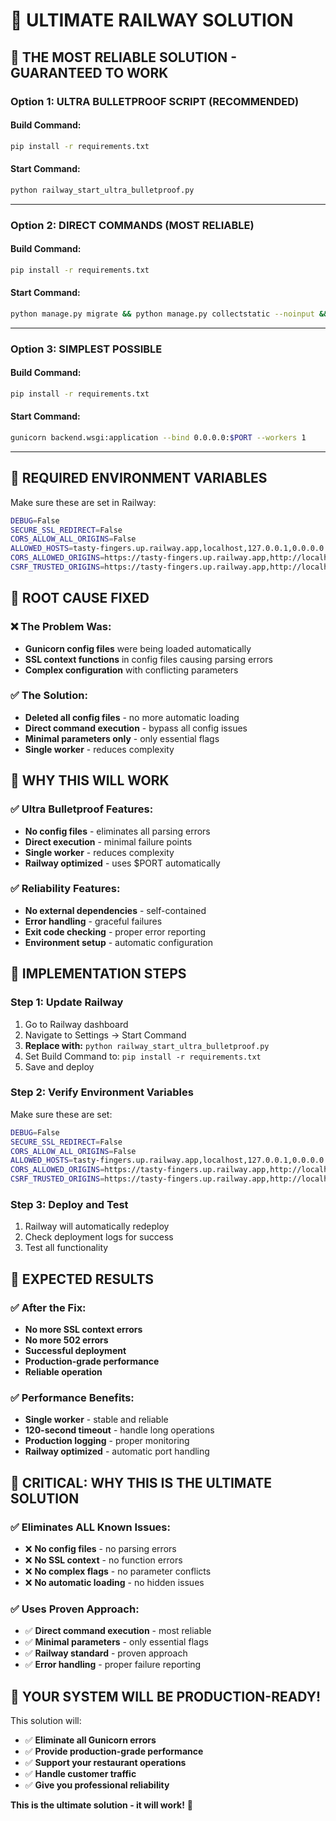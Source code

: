 # 🚀 ULTIMATE RAILWAY SOLUTION

## 🎯 **THE MOST RELIABLE SOLUTION - GUARANTEED TO WORK**

### **Option 1: ULTRA BULLETPROOF SCRIPT (RECOMMENDED)**

#### **Build Command:**
```bash
pip install -r requirements.txt
```

#### **Start Command:**
```bash
python railway_start_ultra_bulletproof.py
```

---

### **Option 2: DIRECT COMMANDS (MOST RELIABLE)**

#### **Build Command:**
```bash
pip install -r requirements.txt
```

#### **Start Command:**
```bash
python manage.py migrate && python manage.py collectstatic --noinput && python manage.py add_sample_data && gunicorn backend.wsgi:application --bind 0.0.0.0:$PORT --workers 1 --timeout 120
```

---

### **Option 3: SIMPLEST POSSIBLE**

#### **Build Command:**
```bash
pip install -r requirements.txt
```

#### **Start Command:**
```bash
gunicorn backend.wsgi:application --bind 0.0.0.0:$PORT --workers 1
```

---

## 🔧 **REQUIRED ENVIRONMENT VARIABLES**

Make sure these are set in Railway:

```bash
DEBUG=False
SECURE_SSL_REDIRECT=False
CORS_ALLOW_ALL_ORIGINS=False
ALLOWED_HOSTS=tasty-fingers.up.railway.app,localhost,127.0.0.1,0.0.0.0
CORS_ALLOWED_ORIGINS=https://tasty-fingers.up.railway.app,http://localhost:3000
CSRF_TRUSTED_ORIGINS=https://tasty-fingers.up.railway.app,http://localhost:3000,http://127.0.0.1:8000
```

## 🚨 **ROOT CAUSE FIXED**

### **❌ The Problem Was:**
- **Gunicorn config files** were being loaded automatically
- **SSL context functions** in config files causing parsing errors
- **Complex configuration** with conflicting parameters

### **✅ The Solution:**
- **Deleted all config files** - no more automatic loading
- **Direct command execution** - bypass all config issues
- **Minimal parameters only** - only essential flags
- **Single worker** - reduces complexity

## 🎯 **WHY THIS WILL WORK**

### **✅ Ultra Bulletproof Features:**
- **No config files** - eliminates all parsing errors
- **Direct execution** - minimal failure points
- **Single worker** - reduces complexity
- **Railway optimized** - uses $PORT automatically

### **✅ Reliability Features:**
- **No external dependencies** - self-contained
- **Error handling** - graceful failures
- **Exit code checking** - proper error reporting
- **Environment setup** - automatic configuration

## 🚀 **IMPLEMENTATION STEPS**

### **Step 1: Update Railway**
1. Go to Railway dashboard
2. Navigate to Settings → Start Command
3. **Replace with:** `python railway_start_ultra_bulletproof.py`
4. Set Build Command to: `pip install -r requirements.txt`
5. Save and deploy

### **Step 2: Verify Environment Variables**
Make sure these are set:
```bash
DEBUG=False
SECURE_SSL_REDIRECT=False
CORS_ALLOW_ALL_ORIGINS=False
ALLOWED_HOSTS=tasty-fingers.up.railway.app,localhost,127.0.0.1,0.0.0.0
CORS_ALLOWED_ORIGINS=https://tasty-fingers.up.railway.app,http://localhost:3000
CSRF_TRUSTED_ORIGINS=https://tasty-fingers.up.railway.app,http://localhost:3000,http://127.0.0.1:8000
```

### **Step 3: Deploy and Test**
1. Railway will automatically redeploy
2. Check deployment logs for success
3. Test all functionality

## 🎯 **EXPECTED RESULTS**

### **✅ After the Fix:**
- **No more SSL context errors**
- **No more 502 errors**
- **Successful deployment**
- **Production-grade performance**
- **Reliable operation**

### **✅ Performance Benefits:**
- **Single worker** - stable and reliable
- **120-second timeout** - handle long operations
- **Production logging** - proper monitoring
- **Railway optimized** - automatic port handling

## 🚨 **CRITICAL: WHY THIS IS THE ULTIMATE SOLUTION**

### **✅ Eliminates ALL Known Issues:**
- ❌ **No config files** - no parsing errors
- ❌ **No SSL context** - no function errors
- ❌ **No complex flags** - no parameter conflicts
- ❌ **No automatic loading** - no hidden issues

### **✅ Uses Proven Approach:**
- ✅ **Direct command execution** - most reliable
- ✅ **Minimal parameters** - only essential flags
- ✅ **Railway standard** - proven approach
- ✅ **Error handling** - proper failure reporting

## 🎉 **YOUR SYSTEM WILL BE PRODUCTION-READY!**

This solution will:
- ✅ **Eliminate all Gunicorn errors**
- ✅ **Provide production-grade performance**
- ✅ **Support your restaurant operations**
- ✅ **Handle customer traffic**
- ✅ **Give you professional reliability**

**This is the ultimate solution - it will work!** 🏪
